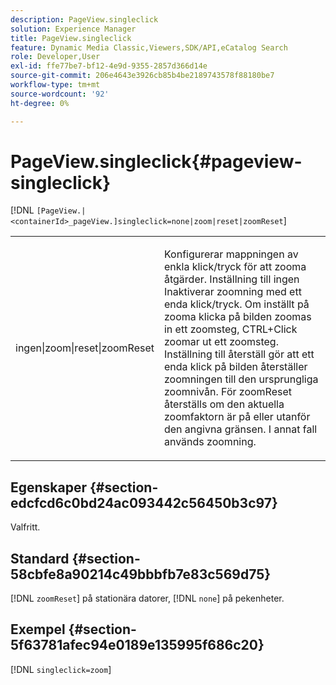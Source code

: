 ```yaml
---
description: PageView.singleclick
solution: Experience Manager
title: PageView.singleclick
feature: Dynamic Media Classic,Viewers,SDK/API,eCatalog Search
role: Developer,User
exl-id: ffe77be7-bf12-4e9d-9355-2857d366d14e
source-git-commit: 206e4643e3926cb85b4be2189743578f88180be7
workflow-type: tm+mt
source-wordcount: '92'
ht-degree: 0%

---
```


# PageView.singleclick{#pageview-singleclick}

[!DNL `[PageView.|<containerId>_pageView.]singleclick=none|zoom|reset|zoomReset`]

<table id="table_5654736F216D4ABC9FC783F83E0BBA03"> 
 <tbody> 
  <tr> 
   <td colname="col1"> <p> <span class="codeph"> ingen|zoom|reset|zoomReset </span> </p> </td> 
   <td colname="col2"> <p> Konfigurerar mappningen av enkla klick/tryck för att zooma åtgärder. Inställning till <span class="codeph"> ingen </span> Inaktiverar zoomning med ett enda klick/tryck. Om inställt på <span class="codeph"> zooma </span> klicka på bilden zoomas in ett zoomsteg, CTRL+Click zoomar ut ett zoomsteg. Inställning till <span class="codeph"> återställ </span> gör att ett enda klick på bilden återställer zoomningen till den ursprungliga zoomnivån. För <span class="codeph"> zoomReset </span>återställs om den aktuella zoomfaktorn är på eller utanför den angivna gränsen. I annat fall används zoomning. </p> </td> 
  </tr> 
 </tbody> 
</table>

## Egenskaper {#section-edcfcd6c0bd24ac093442c56450b3c97}

Valfritt.

## Standard {#section-58cbfe8a90214c49bbbfb7e83c569d75}

[!DNL `zoomReset`] på stationära datorer, [!DNL `none`] på pekenheter.

## Exempel {#section-5f63781afec94e0189e135995f686c20}

[!DNL `singleclick=zoom`]
